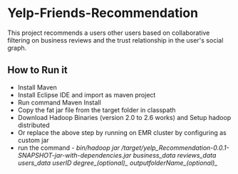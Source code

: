 # Yelp-Friends-Recommendation
This project recommends a users other users based on collaborative filtering on business reviews and the trust relationship in the user's social graph.

## How to Run it
  * Install Maven
  * Install Eclipse IDE and import as maven project
  * Run command Maven Install
  * Copy the fat jar file from the target folder in classpath
  * Download Hadoop Binaries (version 2.0 to 2.6 works) and Setup hadoop distributed
  * Or replace the above step by running on EMR cluster by configuring as custom jar
  * run the command - *bin/hadoop jar /target/yelp_Recommendation-0.0.1-SNAPSHOT-jar-with-dependencies.jar business_data reviews_data users_data userID degree_(optional)_ outputfolderName_(optional)_* 
